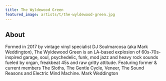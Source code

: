 ```yaml
---
title: The Wyldewood Green
featured_image: artists/t/the-wyldewood-green.jpg
---
```

## About

Formed in 2017 by vintage vinyl specialist DJ Soulmarcosa (aka Mark Weddington), The Wyldewood Green is an LA-based explosion of 60s-70s-inspired garage, soul, psychedelic, funk, mod jazz and heavy rock sounds fueled by organ, freakbeat 45s and raw gritty attitude. Featuring former & current members The Sloths, The Gentle Cycle, Veneer, The Sound Reasons and Electric Mind Machine.
Mark Weddington
